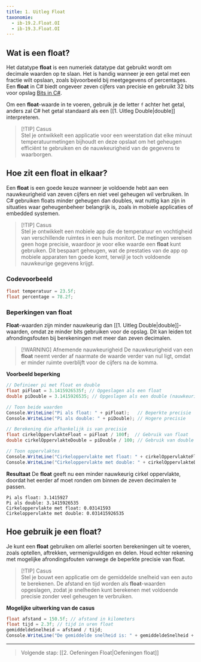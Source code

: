 ```yaml
---
title: 1. Uitleg Float
taxonomie:
  - ib-19.2.Float.OI
  - ib-19.3.Float.OI
---
```


## Wat is een float?
Het datatype **float** is een numeriek datatype dat gebruikt wordt om decimale waarden op te slaan. Het is handig wanneer je een getal met een fractie wilt opslaan, zoals bijvoorbeeld bij meetgegevens of percentages. Een **float** in C# biedt ongeveer zeven cijfers van precisie en gebruikt 32 bits voor opslag [Bits in C#](https://floating-point-gui.de/languages/csharp/). 

Om een **float**-waarde in te voeren, gebruik je de letter `f` achter het getal, anders zal C# het getal standaard als een [[1. Uitleg Double|double]] interpreteren.

> [!TIP] Casus  
> Stel je ontwikkelt een applicatie voor een weerstation dat elke minuut temperatuurmetingen bijhoudt en deze opslaat om het geheugen efficiënt te gebruiken en de nauwkeurigheid van de gegevens te waarborgen.

## Hoe zit een float in elkaar?
Een **float** is een goede keuze wanneer je voldoende hebt aan een nauwkeurigheid van zeven cijfers en niet veel geheugen wil verbruiken. In C# gebruiken floats minder geheugen dan doubles, wat nuttig kan zijn in situaties waar geheugenbeheer belangrijk is, zoals in mobiele applicaties of embedded systemen.

> [!TIP] Casus  
> Stel je ontwikkelt een mobiele app die de temperatuur en vochtigheid van verschillende ruimtes in een huis monitort. De metingen vereisen geen hoge precisie, waardoor je voor elke waarde een **float** kunt gebruiken. Dit bespaart geheugen, wat de prestaties van de app op mobiele apparaten ten goede komt, terwijl je toch voldoende nauwkeurige gegevens krijgt.

### Codevoorbeeld
```csharp
float temperatuur = 23.5f;
float percentage = 78.2f;
```

### Beperkingen van float
**Float**-waarden zijn minder nauwkeurig dan [[1. Uitleg Double|double]]-waarden, omdat ze minder bits gebruiken voor de opslag. Dit kan leiden tot afrondingsfouten bij berekeningen met meer dan zeven decimalen.

> [!WARNING] Afnemende nauwkeurigheid
> De nauwkeurigheid van een **float** neemt verder af naarmate de waarde verder van nul ligt, omdat er minder ruimte overblijft voor de cijfers na de komma.

**Voorbeeld beperking**
```csharp
// Definieer pi met float en double
float piFloat = 3.1415926535f; // Opgeslagen als een float
double piDouble = 3.1415926535; // Opgeslagen als een double (nauwkeuriger)

// Toon beide waarden
Console.WriteLine("Pi als float: " + piFloat);   // Beperkte precisie
Console.WriteLine("Pi als double: " + piDouble); // Hogere precisie

// Berekening die afhankelijk is van precisie
float cirkelOppervlakteFloat = piFloat / 100f;  // Gebruik van float
double cirkelOppervlakteDouble = piDouble / 100; // Gebruik van double

// Toon oppervlaktes
Console.WriteLine("Cirkeloppervlakte met float: " + cirkelOppervlakteFloat);
Console.WriteLine("Cirkeloppervlakte met double: " + cirkelOppervlakteDouble);
```

**Resultaat**
De **float** geeft nu een minder nauwkeurig cirkel oppervlakte, doordat het eerder af moet ronden om binnen de zeven decimalen te passen.
```
Pi als float: 3.1415927
Pi als double: 3.1415926535
Cirkeloppervlakte met float: 0.03141593
Cirkeloppervlakte met double: 0.031415926535
```

## Hoe gebruik je een float?
Je kunt een **float** gebruiken om allerlei soorten berekeningen uit te voeren, zoals optellen, aftrekken, vermenigvuldigen en delen. Houd echter rekening met mogelijke afrondingsfouten vanwege de beperkte precisie van float.

> [!TIP] Casus  
> Stel je bouwt een applicatie om de gemiddelde snelheid van een auto te berekenen. De afstand en tijd worden als **float**-waarden opgeslagen, zodat je snelheden kunt berekenen met voldoende precisie zonder veel geheugen te verbruiken.

**Mogelijke uitwerking van de casus**
```csharp
float afstand = 150.5f; // afstand in kilometers 
float tijd = 2.3f; // tijd in uren float 
gemiddeldeSnelheid = afstand / tijd; 
Console.WriteLine("De gemiddelde snelheid is: " + gemiddeldeSnelheid + " km/u");
```

---

> Volgende stap: [[2. Oefeningen Float|Oefeningen float]]
